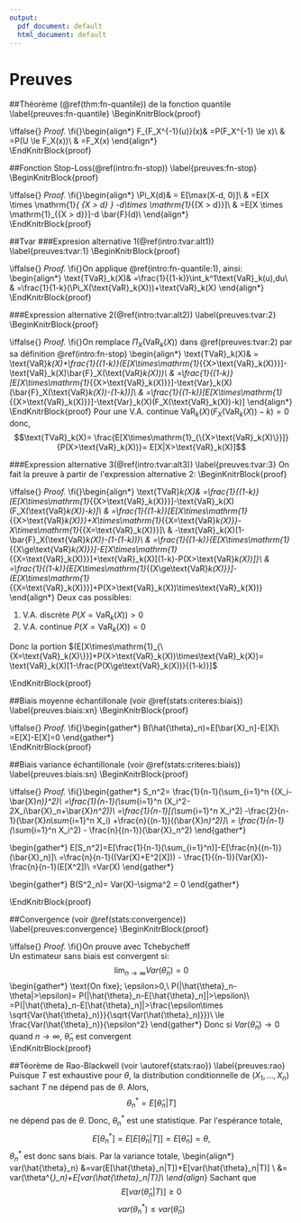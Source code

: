 ```yaml
---
output:
  pdf_document: default
  html_document: default
---
```

# Preuves 

##Théorème (\@ref(thm:fn-quantile)) de la fonction quantile 
\label{preuves:fn-quantile}
\BeginKnitrBlock{proof}<div class="proof">\iffalse{} <span class="proof"><em>Proof. </em></span>  \fi{}\begin{align*}
F_{F_X^{-1}(u)}(x)& =P(F_X^{-1} \le x)\\
& =P(U \le F_X(x))\\
& =F_X(x)
\end{align*}</div>\EndKnitrBlock{proof}

##Fonction Stop-Loss(\@ref(intro:fn-stop))
\label{preuves:fn-stop}
\BeginKnitrBlock{proof}<div class="proof">\iffalse{} <span class="proof"><em>Proof. </em></span>  \fi{}\begin{align*}
\Pi_X(d)& = E[\max(X-d, 0)]\\
& =E[X \times \mathrm{1}_{ \{X > d\} } -d\times \mathrm{1}_{\{X > d\}}]\\
& =E[X \times \mathrm{1}_{\{X > d\}}]-d \bar{F}(d)\\
\end{align*}</div>\EndKnitrBlock{proof}

##Tvar
###Expresion alternative 1(\@ref(intro:tvar:alt1)) 
\label{preuves:tvar:1}
\BeginKnitrBlock{proof}<div class="proof">\iffalse{} <span class="proof"><em>Proof. </em></span>  \fi{}On applique \@ref(intro:fn-quantile:1), ainsi:
\begin{align*}
\text{TVaR}_k(X)& =\frac{1}{(1-k)}\int_k^1\text{VaR}_k(u)\,du\\
& =\frac{1}{1-k}(\Pi_X(\text{VaR}_k(X)))+\text{VaR}_k(X)
\end{align*}</div>\EndKnitrBlock{proof}

###Expression alternative 2(\@ref(intro:tvar:alt2))
\label{preuves:tvar:2}
\BeginKnitrBlock{proof}<div class="proof">\iffalse{} <span class="proof"><em>Proof. </em></span>  \fi{}On remplace $\Pi_X(\text{VaR}_k(X))$ dans \@ref(preuves:tvar:2) par sa définition \@ref(intro:fn-stop)
\begin{align*}
\text{TVaR}_k(X)& = \text{VaR}_k(X)+\frac{1}{(1-k)}(E[X\times\mathrm{1}_{\{X>\text{VaR}_k(X)\}}]-\text{VaR}_k(X)\bar{F}_X(\text{VaR}_k(X)))\\
& =\frac{1}{(1-k)}[E[X\times\mathrm{1}_{\{X>\text{VaR}_k(X)\}}]-\text{Var}_k(X)(\bar{F}_X(\text{VaR}_k(X))-(1-k))]\\
& =\frac{1}{(1-k)}[E[X\times\mathrm{1}_{\{X>\text{VaR}_k(X)\}}]-\text{Var}_k(X)(F_X(\text{VaR}_k(X))-k)]
\end{align*}</div>\EndKnitrBlock{proof}
Pour une V.A. continue $\text{VaR}_k(X)(F_X(\text{VaR}_k(X))-k)=0$ donc,
$$\text{TVaR}_k(X)= \frac{E[X\times\mathrm{1}_{\{X>\text{VaR}_k(X)\}}]}{P(X>\text{VaR}_k(X))}= E[X|X>\text{VaR}_k(X)]$$

###Expression alternative 3(\@ref(intro:tvar:alt3))
\label{preuves:tvar:3}
On fait la preuve à partir de l'expression alternative 2:
\BeginKnitrBlock{proof}<div class="proof">\iffalse{} <span class="proof"><em>Proof. </em></span>  \fi{}\begin{align*}
\text{TVaR}_k(X)& =\frac{1}{(1-k)}[E[X\times\mathrm{1}_{\{X>\text{VaR}_k(X)\}}]-\text{VaR}_k(X)(F_X(\text{VaR}_k(X))-k)]\\
& =\frac{1}{(1-k)}[E[X\times\mathrm{1}_{\{X>\text{VaR}_k(X)\}}+X\times\mathrm{1}_{\{X=\text{VaR}_k(X)\}}-X\times\mathrm{1}_{\{X=\text{VaR}_k(X)\}}]\\
& -\text{VaR}_k(X)(1-\bar{F}_X(\text{VaR}_k(X))-(1-(1-k)))\\
& =\frac{1}{(1-k)}\{E[X\times\mathrm{1}_{\{X\ge\text{VaR}_k(X)\}}]-E[X\times\mathrm{1}_{\{X=\text{VaR}_k(X)\}}]+\text{VaR}_k(X)[(1-k)-P(X>\text{VaR}_k(X))]\}\\
& =\frac{1}{(1-k)}\{E[X\times\mathrm{1}_{\{X\ge\text{VaR}_k(X)\}}]-(E[X\times\mathrm{1}_{\{X=\text{VaR}_k(X)\}}]+P(X>\text{VaR}_k(X))\times\text{VaR}_k(X))\}
\end{align*}
Deux cas possibles: 
1. V.A. discrète $P(X=\text{VaR}_k(X))>0$ 
2. V.A. continue $P(X=\text{VaR}_k(X))=0$  

Donc la portion $(E[X\times\mathrm{1}_{\{X=\text{VaR}_k(X)\}}]+P(X>\text{VaR}_k(X))\times\text{VaR}_k(X))=  \text{VaR}_k(X)[1-\frac{P(X\ge\text{VaR}_k(X))}{(1-k)}]$</div>\EndKnitrBlock{proof}


##Biais moyenne échantillonale (voir \@ref(stats:criteres:biais))
\label{preuves:biais:xn}
\BeginKnitrBlock{proof}<div class="proof">\iffalse{} <span class="proof"><em>Proof. </em></span>  \fi{}\begin{gather*}
B(\hat{\theta}_n)=E[\bar{X}_n]-E[X]\\
=E[X]-E[X]=0
\end{gather*}</div>\EndKnitrBlock{proof}

##Biais variance échantillonale (voir \@ref(stats:criteres:biais))
\label{preuves:biais:sn}
\BeginKnitrBlock{proof}<div class="proof">\iffalse{} <span class="proof"><em>Proof. </em></span>  \fi{}\begin{gather*}
S_n^2= \frac{1}{n-1}(\sum_{i=1}^n {(X_i-\bar{X}_n)}^2)\\
=\frac{1}{n-1}(\sum_{i=1}^n (X_i^2-2X_i\bar{X}_n+\bar{X}_n^2))\\
=\frac{1}{n-1}[(\sum_{i=1}^n X_i^2)  -\frac{2}{n-1}(\bar{X}_n\sum_{i=1}^n X_i) +\frac{n}{(n-1)}((\bar{X}_n)^2)]\\
= \frac{1}{n-1}(\sum_{i=1}^n X_i^2) - \frac{n}{(n-1)}(\bar{X}_n^2)
\end{gather*}

\begin{gather*}
E[S_n^2]=E[\frac{1}{n-1}(\sum_{i=1}^n)]-E[\frac{n}{(n-1)}(\bar{X}_n)]\\
=\frac{n}{n-1}((Var(X)+E^2[X])) - \frac{1}{(n-1)}(Var(X))-\frac{n}{n-1}(E[X^2])\\
=Var(X)
\end{gather*}

\begin{gather*}
B(S^2_n)= Var(X)-\sigma^2 = 0
\end{gather*}</div>\EndKnitrBlock{proof}

##Convergence (voir \@ref(stats:convergence))
\label{preuves:convergence}
\BeginKnitrBlock{proof}<div class="proof">\iffalse{} <span class="proof"><em>Proof. </em></span>  \fi{}On prouve avec Tchebycheff  
Un estimateur sans biais est convergent si:
$$
\lim_{n\to \infty} Var(\hat{\theta}_n) =0
$$
\begin{gather*}
\text{On fixe}\; \epsilon>0,\\
P(|\hat{\theta}_n-\theta|>\epsilon)= P(|\hat{\theta}_n-E[\hat{\theta}_n]|>\epsilon)\\
=P(|\hat{\theta}_n-E[\hat{\theta}_n]|>\frac{\epsilon\times \sqrt{Var(\hat{\theta}_n)}}{\sqrt{Var(\hat{\theta}_n)}})\\
\le \frac{Var(\hat{\theta}_n)}{\epsilon^2}
\end{gather*}
Donc si $Var(\hat{\theta}_n)\to 0$ quand $n \to \infty$, $\hat{\theta}_n$ est convergent</div>\EndKnitrBlock{proof}

##Téorème de Rao-Blackwell (voir \autoref{stats:rao})
\label{preuves:rao}
Puisque $T$ est exhaustive pour $\theta$, la distribution conditionnelle de $(X_1,\dots,X_n)$ sachant $T$ ne dépend pas de $\theta$. Alors,
$$
\theta^{*}_n=E[\hat{\theta}_n|T]
$$
ne dépend pas de $\theta$. Donc, $\theta^{*}_n$ est une statistique. Par l'espérance totale,
$$
E[\theta^{*}_n]=E[E[\hat{\theta}_n|T]]=E[\hat{\theta}_n]=\theta,
$$
$\theta^{*}_n$ est donc sans biais. Par la variance totale,
\begin{align*}
var(\hat{\theta}_n) &=var(E[\hat{\theta}_n|T])+E[var(\hat{\theta}_n|T)] \\
&= var(\theta^{*}_n)+E[var(\hat{\theta}_n|T)]\\
\end{align*}
Sachant que
$$
E[var(\hat{\theta}_n|T)] \ge 0 
$$
$$
var(\theta^{*}_n)\le var(\hat{\theta}_n)
$$







